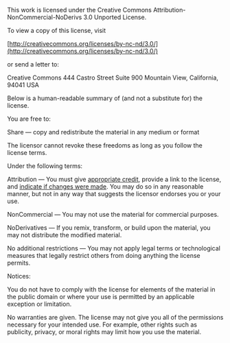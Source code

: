 This work is licensed under the Creative Commons
Attribution-NonCommercial-NoDerivs 3.0 Unported License. 

To view a copy of this license, visit

[http://creativecommons.org/licenses/by-nc-nd/3.0/](http://creativecommons.org/licenses/by-nc-nd/3.0/)

or send a letter to:

Creative Commons
444 Castro Street
Suite 900
Mountain View,  California, 94041
USA

Below is a human-readable summary of (and not a substitute for) the license.

You are free to:

Share — copy and redistribute the material in any medium or format

The licensor cannot revoke these freedoms as long as you follow the license terms.

Under the following terms:

Attribution — You must give [appropriate credit](http://creativecommons.org/licenses/by-nc-nd/3.0/#), provide a link to the license, and [indicate if changes were made](http://creativecommons.org/licenses/by-nc-nd/3.0/#). You may do so in any reasonable manner, but not in any way that suggests the licensor endorses you or your use.

NonCommercial — You may not use the material for commercial purposes.

NoDerivatives — If you remix, transform, or build upon the material, you may not distribute the modified material.

No additional restrictions — You may not apply legal terms or technological measures that legally restrict others from doing anything the license permits.

Notices:

You do not have to comply with the license for elements of the material in the public domain or where your use is permitted by an applicable exception or limitation.

No warranties are given. The license may not give you all of the permissions necessary for your intended use. For example, other rights such as publicity, privacy, or moral rights may limit how you use the material.


